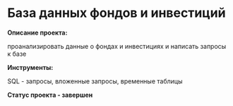 # База данных фондов и инвестиций

**Описание проекта:**

 проанализировать данные о фондах и инвестициях и написать запросы к базе

**Инструменты:**

SQL - запросы, вложенные запросы, временные таблицы


**Статус проекта - завершен** 
